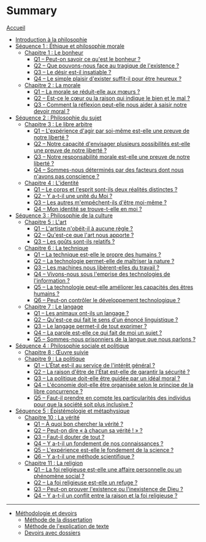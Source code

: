 # Summary

[Accueil](home.md)
- [Introduction à la philosophie](intro.md)
- [Séquence 1 : Éthique et philosophie morale](seq1.md)
	- [Chapitre 1 : Le bonheur](ch1.md)
		- [Q1 – Peut-on savoir ce qu'est le bonheur ?](ch1-q1.md)
		- [Q2 – Que pouvons-nous face au tragique de l'existence ?]()
		- [Q3 – Le désir est-il insatiable ?]()
		- [Q4 – Le simple plaisir d'exister suffit-il pour être heureux ?]()
	- [Chapitre 2 : La morale]()
		- [Q1 – La morale se réduit-elle aux mœurs ?]()
		- [Q2 – Est-ce le cœur ou la raison qui indique le bien et le mal ?]()
		- [Q3 - Comment la réflexion peut-elle nous aider à saisir notre devoir moral ?]()
- [Séquence 2 : Philosophie du sujet]()
	- [Chapitre 3 : Le libre arbitre]()
		- [Q1 – L'expérience d'agir par soi-même est-elle une preuve de notre liberté ?]()
		- [Q2 – Notre capacité d'envisager plusieurs possibilités est-elle une preuve de notre liberté ?]()
		- [Q3 – Notre responsabilité morale est-elle une preuve de notre liberté ?]()
		- [Q4 – Sommes-nous déterminés par des facteurs dont nous n'avons pas conscience ?]()
	- [Chapitre 4 : L'identité]()
		- [Q1 – Le corps et l'esprit sont-ils deux réalités distinctes ?]()
		- [Q2 – Y a-t-il une unité du Moi ?]()
		- [Q3 – Les autres m'empêchent-ils d'être moi-même ?]()
		- [Q4 – Mon identité se trouve-t-elle en moi ?]()
- [Séquence 3 : Philosophie de la culture]()
	- [Chapitre 5 : L'art]()
		- [Q1 – L'artiste n'obéit-il à aucune règle ?]()
		- [Q2 – Qu'est-ce que l'art nous apporte ?]()
		- [Q3 – Les goûts sont-ils relatifs ?]()
	- [Chapitre 6 : La technique]()
		- [Q1 – La technique est-elle le propre des humains ?]()
		- [Q2 – La technologie permet-elle de maîtriser la nature ?]()
		- [Q3 – Les machines nous libèrent-elles du travail ?]()
		- [Q4 – Vivons-nous sous l'emprise des technologies de l'information ?]()
		- [Q5 – La technologie peut-elle améliorer les capacités des êtres humains ?]()
		- [Q6 – Peut-on contrôler le développement technologique ?]()
	- [Chapitre 7 : Le langage]()
		- [Q1 – Les animaux ont-ils un langage ?]()
		- [Q2 – Qu'est-ce qui fait le sens d'un énoncé linguistique ?]()
		- [Q3 – Le langage permet-il de tout exprimer ?]()
		- [Q4 – La parole est-elle ce qui fait de moi un sujet ?]()
		- [Q5 – Sommes-nous prisonniers de la langue que nous parlons ?]()
- [Séquence 4 : Philosophie sociale et politique]()
	- [Chapitre 8 : Œuvre suivie]()
	- [Chapitre 9 : La politique]()
		- [Q1 – L’État est-il au service de l'intérêt général ?]()
		- [Q2 – La raison d'être de l'État est-elle de garantir la sécurité ?]()
		- [Q3 – La politique doit-elle être guidée par un idéal moral ?]()
		- [Q4 – L'économie doit-elle être organisée selon le principe de la libre concurrence ?]()
		- [Q5 – Faut-il prendre en compte les particularités des individus pour que la société soit plus inclusive ?]()
- [Séquence 5 : Épistémologie et métaphysique]()
	- [Chapitre 10 : La vérité]()
		- [Q1 – À quoi bon chercher la vérité ?]()
		- [Q2 – Peut-on dire « à chacun sa vérité ! » ?]()
		- [Q3 – Faut-il douter de tout ?]()
		- [Q4 – Y a-t-il un fondement de nos connaissances ?]()
		- [Q5 – L'expérience est-elle le fondement de la science ?]()
		- [Q6 – Y a-t-il une méthode scientifique ?]()
	- [Chapitre 11 : La religion]()
		- [Q1 – La foi religieuse est-elle une affaire personnelle ou un phénomène social ?]()
		- [Q2 – La foi religieuse est-elle un refuge ?]()
		- [Q3 – Peut-on prouver l'existence ou l'inexistence de Dieu ?]()
		- [Q4 – Y a-t-il un conflit entre la raison et la foi religieuse ?]()

---

- [Méthodologie et devoirs]()
	- [Méthode de la dissertation]()
	- [Méthode de l'explication de texte]()
	- [Devoirs avec dossiers]()
